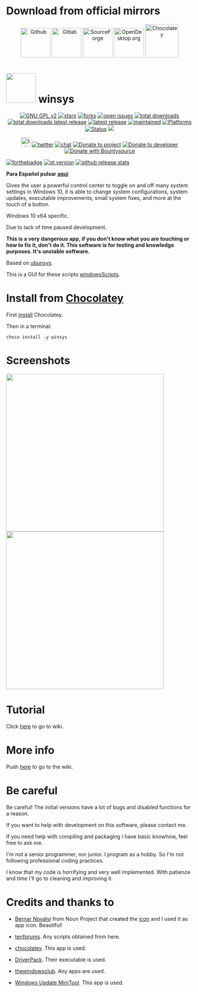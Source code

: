 Download from official mirrors
=============================================

<p align="center">
  <a href="https://github.com/adgellida/winsys/releases" target="_blank"><img src="https://image.flaticon.com/icons/png/512/25/25231.png" width="80" alt="Github"></a> <a href="https://gitlab.com/adgellida/winsys/tags" target="_blank"><img src="https://about.gitlab.com/images/logo.png" width="80" alt="Gitlab"></a> <a href="https://sourceforge.net/projects/winsys" target="_blank"><img src="http://www.ricksdailytips.com/wp-content/uploads/2013/07/sourceforge-logo.gif" width="80" alt="SourceForge"></a> <a href="https://www.opendesktop.org/s/Windows-Packages/p/1181126" target="_blank"><img src="https://lh3.googleusercontent.com/-GVRdhHKKZ0M/V0Rq3_4y83I/AAAAAAAAABI/I-ACMENI9HAGi0OnBy86NwxXO2x57BnGA/w530-h528-p/OCS%2BLOGO%2BSINGLE.png" width="80" alt="OpenDesktop.org"></a> <a href="https://chocolatey.org/packages/winsys" target="_blank"><img src="https://chocolatey.org/content/images/logo_small.svg" width="90" alt="Chocolatey"></a>
</p>

<img src="https://raw.githubusercontent.com/adgellida/winsys/master/logo.png" width="80"> winsys
=============================================

<p align="center">
    <a href="https://www.gnu.org/licenses/gpl-2.0.en.html" target="_blank"><img src="https://img.shields.io/badge/license-GPLv2-blue.svg" alt="GNU GPL v2"></a>
    <a href="https://github.com/adgellida/winsys/stargazers" target="_blank"><img src="https://img.shields.io/github/stars/adgellida/winsys.svg" alt="stars"></a>
    <a href="https://github.com/adgellida/winsys/network" target="_blank"><img src="https://img.shields.io/github/forks/adgellida/winsys.svg" alt="forks"></a>
    <a href="https://github.com/adgellida/winsys/issues?q=is%3Aopen" target="_blank"><img src="https://img.shields.io/github/issues/adgellida/winsys.svg" alt="open issues"></a>
    <a href="https://github.com/adgellida/winsys/releases/latest" target="_blank"><img src="https://img.shields.io/github/downloads/adgellida/winsys/total.svg" alt="total downloads"></a>
    <a href="https://github.com/adgellida/winsys/releases/latest" target="_blank"><img src="https://img.shields.io/github/downloads/adgellida/winsys/v2018.12.08/total.svg" alt="total downloads latest release"></a>
    <a href="https://github.com/adgellida/winsys/releases/latest" target="_blank"><img src="https://img.shields.io/badge/latest release-v2018.12.08-blue.svg" alt="latest release"></a>
    <a href="https://github.com/adgellida/winsys/commits/master" target="_blank"><img src="https://img.shields.io/badge/maintained-paused-orange.svg" alt="maintained"></a>
    <a href="https://github.com/adgellida/winsys/releases"><img src="https://img.shields.io/badge/platform-Windows-lightgrey.svg" alt="Platforms"></a>
    <a href="https://github.com/adgellida/winsys/releases"><img src="https://img.shields.io/badge/status-alpha-orange.svg" alt="Status"></a>
	<a href="https://www.codacy.com/app/adgellida/winsys?utm_source=github.com&amp;utm_medium=referral&amp;utm_content=adgellida/winsys&amp;utm_campaign=Badge_Grade"><img src="https://api.codacy.com/project/badge/Grade/e649869b40094e689bd070ae4977bfa3"/></a>
</p>

<p align="center">
  <a href="https://t.me/winsys_app" target="_blank"><img src="https://raw.githubusercontent.com/adgellida/winsys/master/src/images/td_logo.png" width="25" alt="telegram group"></a>
  <a href="https://twitter.com/winsys_app" target="_blank"><img src="https://img.shields.io/twitter/follow/winsys_app.svg?style=social&label=Follow" alt="twitter"></a>
  <a href="https://gitter.im/adgellida/winsys" target="_blank"><img src="https://badges.gitter.im/adgellida/winsys.svg" alt="chat"></a>
    <a href="https://www.paypal.com/cgi-bin/webscr?cmd=_s-xclick&hosted_button_id=5V74HS4RV2YWG" target="_blank"><img src="https://img.shields.io/badge/Donate-PayPal-green.svg" alt="Donate to project"></a>
    <a href="https://www.paypal.me/adgellida" target="_blank"><img src="https://img.shields.io/badge/Donate-PayPal.me-green.svg" alt="Donate to developer"></a>
    <a href="https://www.bountysource.com/teams/winsys" target="_blank"><img src="https://img.shields.io/bountysource/team/winsys/activity.svg" alt="Donate with Bountysource"></a>
</p>

<p align="left">
  <a href="https://forthebadge.com/" target="_blank"><img src="https://raw.githubusercontent.com/adgellida/winsys/master/src/images/made-with-qt.png" alt="forthebadge"></a>
  <a href="https://www.qt.io" target="_blank"><img src="https://img.shields.io/badge/qt version-v5.11.2-green.svg" alt="qt version"></a>
  <a href="http://www.somsubhra.com/github-release-stats/?username=adgellida&repository=winsys" target="_blank"><img src="https://raw.githubusercontent.com/adgellida/winsys/master/src/images/github-release-stats.png" alt="github release stats"></a>
</p>

**Para Español pulsar [aqui](https://github.com/adgellida/winsys/blob/master/README_es_ES.md)**

Gives the user a powerful control center to toggle on and off many system settings in Windows 10, it is able to change system configurations, system updates, executable improvements, small system fixes, and more at the touch of a button.

Windows 10 x64 specific.

Due to lack of time paused development.

**This is a very dangerous app, if you don't know what you are touching or how to fix it, don't do it. This software is for testing and knowledge purposes. It's unstable software.**

Based on [ubunsys](https://github.com/adgellida/ubunsys).

This is a GUI for these scripts [windowsScripts](https://github.com/adgellida/windowsScripts).

Install from [Chocolatey](https://chocolatey.org/)
=============================================

First [install](https://chocolatey.org/install) Chocolatey.

Then in a terminal:

`choco install -y winsys`

Screenshots
=============================================

<img src="https://raw.githubusercontent.com/adgellida/winsys/master/src/images/screenshot1.png" width="425"> <img src="https://raw.githubusercontent.com/adgellida/winsys/master/src/images/screenshot2.png" width="425">

Tutorial
=============================================

Click [here](https://github.com/adgellida/winsys/wiki/Tutorial_en) to go to wiki.

More info
=============================================

Push [here](https://github.com/adgellida/winsys/wiki/More-info) to go to the wiki.

Be careful
=============================================

Be careful! The initial versions have a lot of bugs and disabled functions for a reason.

If you want to help with development on this software, please contact me.

If you need help with compiling and packaging I have basic knowhow, feel free to ask me.

I'm not a senior programmer, nor junior. I program as a hobby. So I'm not following professional coding practices.

I know that my code is horrifying and very well implemented. With patience and time I'll go to cleaning and improving it.

Credits and thanks to
=============================================

* [Bernar Novalyi](https://thenounproject.com/bernar.novalyi/) from Noun Project that created the [icon](https://thenounproject.com/term/terminal/715962/) and I used it as app icon. Beautiful!

* [tenforums](https://www.tenforums.com). Any scripts obtained from here.

* [chocolatey](https://chocolatey.org). This app is used.

* [DriverPack](https://drp.su/en). Their executable is used.

* [thewindowsclub](http://www.thewindowsclub.com). Any apps are used.

* [Windows Update MiniTool](https://wumt.blogspot.com.es). This app is used.